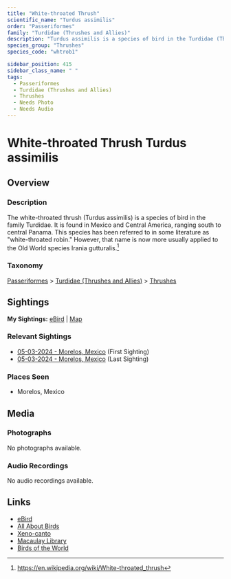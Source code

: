 ```yaml
---
title: "White-throated Thrush"
scientific_name: "Turdus assimilis"
order: "Passeriformes"
family: "Turdidae (Thrushes and Allies)"
description: "Turdus assimilis is a species of bird in the Turdidae (Thrushes and Allies) family. It has been observed 3 times."
species_group: "Thrushes"
species_code: "whtrob1"

sidebar_position: 415
sidebar_class_name: " "
tags: 
  - Passeriformes
  - Turdidae (Thrushes and Allies)
  - Thrushes
  - Needs Photo
  - Needs Audio
---
```


# White-throated Thrush <span className='sci_name'>Turdus assimilis</span>

## Overview

### Description
The white-throated thrush (Turdus assimilis) is a species of bird in the family Turdidae. It is found in Mexico and Central America, ranging south to central Panama. This species has been referred to in some literature as "white-throated robin." However, that name is now more usually applied to the Old World species Irania gutturalis.[^1]

[^1]: https://en.wikipedia.org/wiki/White-throated_thrush

### Taxonomy
[Passeriformes](/tags/passeriformes) > [Turdidae (Thrushes and Allies)](/tags/turdidae-thrushes-and-allies) > [Thrushes](/tags/thrushes)


## Sightings

**My Sightings:** [eBird](https://ebird.org/lifelist?r=world&time=life&spp=whtrob1) | [Map](/map?species_code=whtrob1)

### Relevant Sightings

* [05-03-2024 - Morelos, Mexico](https://ebird.org/checklist/S171768259) (First Sighting)
* [05-03-2024 - Morelos, Mexico](https://ebird.org/checklist/S171768281) (Last Sighting)

### Places Seen

* Morelos, Mexico



## Media
### Photographs
No photographs available.

### Audio Recordings
No audio recordings available.

## Links
* [eBird](https://ebird.org/species/whtrob1) 
* [All About Birds](https://www.allaboutbirds.org/guide/whtrob1) 
* [Xeno-canto](https://www.xeno-canto.org/species/turdus-assimilis) 
* [Macaulay Library](https://search.macaulaylibrary.org/catalog?taxonCode=whtrob1&sort=rating_rank_desc)
* [Birds of the World](https://birdsoftheworld.org/bow/species/whtrob1)
